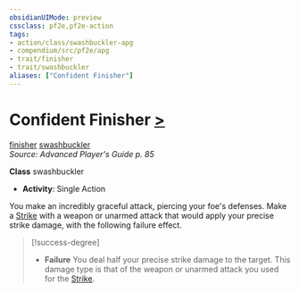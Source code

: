 ```yaml
---
obsidianUIMode: preview
cssclass: pf2e,pf2e-action
tags:
- action/class/swashbuckler-apg
- compendium/src/pf2e/apg
- trait/finisher
- trait/swashbuckler
aliases: ["Confident Finisher"]
---
```

# Confident Finisher [>](rules/core-rulebook/chapter-9-playing-the-game.md#Actions "Single Action")
[finisher](rules/traits/finisher-apg.md "Finisher Combat Trait")  [swashbuckler](rules/traits/swashbuckler-apg.md "Swashbuckler Class Trait")  
*Source: Advanced Player's Guide p. 85*  

**Class** swashbuckler
- **Activity**: Single Action

You make an incredibly graceful attack, piercing your foe's defenses. Make a [Strike](rules/actions/strike.md) with a weapon or unarmed attack that would apply your precise strike damage, with the following failure effect.

> [!success-degree] 
> - **Failure** You deal half your precise strike damage to the target. This damage type is that of the weapon or unarmed attack you used for the [Strike](rules/actions/strike.md).
